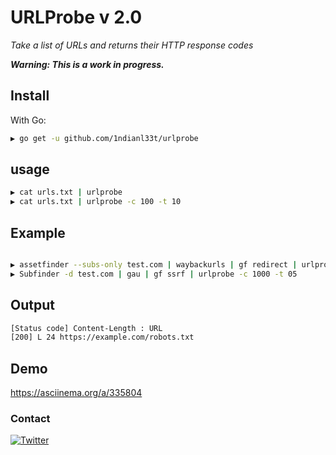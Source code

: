 
# URLProbe v 2.0


*Take a list of URLs and returns their HTTP response codes*

***Warning: This is a work in progress.***

## Install

With Go:

```bash
▶ go get -u github.com/1ndianl33t/urlprobe
```
## usage
```bash
▶ cat urls.txt | urlprobe 
▶ cat urls.txt | urlprobe -c 100 -t 10
```
## Example
```bash

▶ assetfinder --subs-only test.com | waybackurls | gf redirect | urlprobe -c 1000 -t 05
▶ Subfinder -d test.com | gau | gf ssrf | urlprobe -c 1000 -t 05

```
## Output
```bash
[Status code] Content-Length : URL
[200] L 24 https://example.com/robots.txt
```
## Demo
https://asciinema.org/a/335804


### Contact
[![Twitter](https://img.shields.io/badge/twitter-@1ndianl33t-blue.svg)](https://twitter.com/1ndianl33t)

